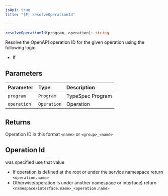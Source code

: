 ```yaml
---
jsApi: true
title: "[F] resolveOperationId"

---
```

```ts
resolveOperationId(program, operation): string
```

Resolve the OpenAPI operation ID for the given operation using the following logic:
- If

## Parameters

| Parameter | Type | Description |
| :------ | :------ | :------ |
| `program` | `Program` | TypeSpec Program |
| `operation` | `Operation` | Operation |

## Returns

Operation ID in this format `<name>` or `<group>_<name>`

## Operation Id

was specified use that value
- If operation is defined at the root or under the service namespace return `<operation.name>`
- Otherwise(operation is under another namespace or interface) return `<namespace/interface.name>_<operation.name>`
